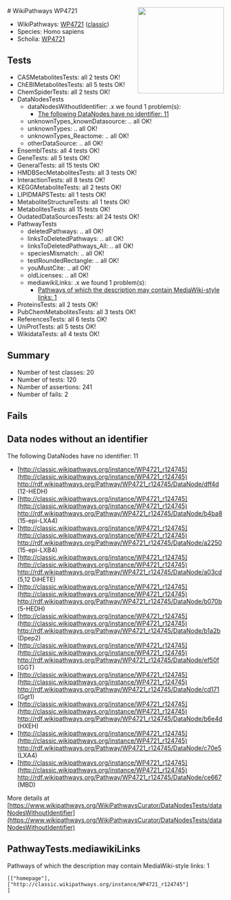 <img style="float: right; width: 200px" src="https://upload.wikimedia.org/wikipedia/commons/thumb/8/83/Wplogo_with_text_500.png/640px-Wplogo_with_text_500.png" />
# WikiPathways WP4721

* WikiPathways: [WP4721](https://wikipathways.org/pathways/WP4721) ([classic](https://classic.wikipathways.org/instance/WP4721))
* Species: Homo sapiens
* Scholia: [WP4721](https://scholia.toolforge.org/wikipathways/WP4721)
## Tests
* CASMetabolitesTests: all 2 tests OK!
* ChEBIMetabolitesTests: all 5 tests OK!
* ChemSpiderTests: all 2 tests OK!
* DataNodesTests
    * dataNodesWithoutIdentifier: .x we found 1 problem(s):
        * [The following DataNodes have no identifier: 11](#8792c491)
    * unknownTypes_knownDatasource: .. all OK!
    * unknownTypes: .. all OK!
    * unknownTypes_Reactome: .. all OK!
    * otherDataSource: .. all OK!
* EnsemblTests: all 4 tests OK!
* GeneTests: all 5 tests OK!
* GeneralTests: all 15 tests OK!
* HMDBSecMetabolitesTests: all 3 tests OK!
* InteractionTests: all 8 tests OK!
* KEGGMetaboliteTests: all 2 tests OK!
* LIPIDMAPSTests: all 1 tests OK!
* MetaboliteStructureTests: all 1 tests OK!
* MetabolitesTests: all 15 tests OK!
* OudatedDataSourcesTests: all 24 tests OK!
* PathwayTests
    * deletedPathways: .. all OK!
    * linksToDeletedPathways: .. all OK!
    * linksToDeletedPathways_All: .. all OK!
    * speciesMismatch: .. all OK!
    * testRoundedRectangle: .. all OK!
    * youMustCite: .. all OK!
    * oldLicenses: .. all OK!
    * mediawikiLinks: .x we found 1 problem(s):
        * [Pathways of which the description may contain MediaWiki-style links: 1](#da69cf45)
* ProteinsTests: all 2 tests OK!
* PubChemMetabolitesTests: all 3 tests OK!
* ReferencesTests: all 6 tests OK!
* UniProtTests: all 5 tests OK!
* WikidataTests: all 4 tests OK!


## Summary

* Number of test classes: 20
* Number of tests: 120
* Number of assertions: 241
* Number of fails: 2

## Fails

<a name="8792c491" />

## Data nodes without an identifier

The following DataNodes have no identifier: 11

* [http://classic.wikipathways.org/instance/WP4721_r124745](http://classic.wikipathways.org/instance/WP4721_r124745) http://rdf.wikipathways.org/Pathway/WP4721_r124745/DataNode/dff4d (12-HEDH)
* [http://classic.wikipathways.org/instance/WP4721_r124745](http://classic.wikipathways.org/instance/WP4721_r124745) http://rdf.wikipathways.org/Pathway/WP4721_r124745/DataNode/b4ba8 (15-epi-LXA4)
* [http://classic.wikipathways.org/instance/WP4721_r124745](http://classic.wikipathways.org/instance/WP4721_r124745) http://rdf.wikipathways.org/Pathway/WP4721_r124745/DataNode/a2250 (15-epi-LXB4)
* [http://classic.wikipathways.org/instance/WP4721_r124745](http://classic.wikipathways.org/instance/WP4721_r124745) http://rdf.wikipathways.org/Pathway/WP4721_r124745/DataNode/a03cd (5,12 DiHETE)
* [http://classic.wikipathways.org/instance/WP4721_r124745](http://classic.wikipathways.org/instance/WP4721_r124745) http://rdf.wikipathways.org/Pathway/WP4721_r124745/DataNode/b070b (5-HEDH)
* [http://classic.wikipathways.org/instance/WP4721_r124745](http://classic.wikipathways.org/instance/WP4721_r124745) http://rdf.wikipathways.org/Pathway/WP4721_r124745/DataNode/b1a2b (Dpep2)
* [http://classic.wikipathways.org/instance/WP4721_r124745](http://classic.wikipathways.org/instance/WP4721_r124745) http://rdf.wikipathways.org/Pathway/WP4721_r124745/DataNode/ef50f (GGT)
* [http://classic.wikipathways.org/instance/WP4721_r124745](http://classic.wikipathways.org/instance/WP4721_r124745) http://rdf.wikipathways.org/Pathway/WP4721_r124745/DataNode/cd171 (Ggt1)
* [http://classic.wikipathways.org/instance/WP4721_r124745](http://classic.wikipathways.org/instance/WP4721_r124745) http://rdf.wikipathways.org/Pathway/WP4721_r124745/DataNode/b6e4d (HXEH)
* [http://classic.wikipathways.org/instance/WP4721_r124745](http://classic.wikipathways.org/instance/WP4721_r124745) http://rdf.wikipathways.org/Pathway/WP4721_r124745/DataNode/c70e5 (LXA4)
* [http://classic.wikipathways.org/instance/WP4721_r124745](http://classic.wikipathways.org/instance/WP4721_r124745) http://rdf.wikipathways.org/Pathway/WP4721_r124745/DataNode/ce667 (MBD)


More details at [https://www.wikipathways.org/WikiPathwaysCurator/DataNodesTests/dataNodesWithoutIdentifier](https://www.wikipathways.org/WikiPathwaysCurator/DataNodesTests/dataNodesWithoutIdentifier)

<a name="da69cf45" />

## PathwayTests.mediawikiLinks

Pathways of which the description may contain MediaWiki-style links: 1
```
[["homepage"],
["http://classic.wikipathways.org/instance/WP4721_r124745"]
]
```

